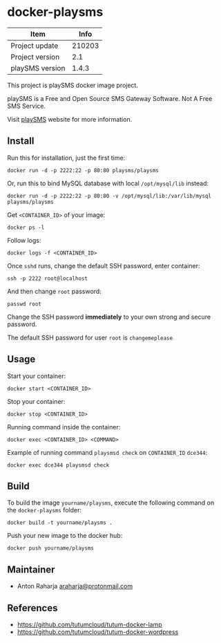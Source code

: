 docker-playsms
==============

Item            | Info
--------------- | ---------------
Project update  | 210203
Project version | 2.1
playSMS version | 1.4.3

This project is playSMS docker image project.

playSMS is a Free and Open Source SMS Gateway Software. Not A Free SMS Service.

Visit [playSMS](http://playsms.org) website for more information.


## Install

Run this for installation, just the first time:

```
docker run -d -p 2222:22 -p 80:80 playsms/playsms
```
	
Or, run this to bind MySQL database with local `/opt/mysql/lib` instead:

```
docker run -d -p 2222:22 -p 80:80 -v /opt/mysql/lib:/var/lib/mysql playsms/playsms
```

Get `<CONTAINER_ID>` of your image:

```
docker ps -l
```

Follow logs:

```
docker logs -f <CONTAINER_ID>
```

Once `sshd` runs, change the default SSH password, enter container:

```
ssh -p 2222 root@localhost
```

And then change `root` password:

```
passwd root
```

Change the SSH password **immediately** to your own strong and secure password.

The default SSH password for user `root` is `changemeplease`


## Usage

Start your container:

```
docker start <CONTAINER_ID>
```

Stop your container:

```
docker stop <CONTAINER_ID>
```

Running command inside the container:

```
docker exec <CONTAINER_ID> <COMMAND>
```

Example of running command `playsmsd check` on `CONTAINER_ID` `dce344`:

```
docker exec dce344 playsmsd check
```


## Build

To build the image `yourname/playsms`, execute the following command on the `docker-playsms` folder:

```
docker build -t yourname/playsms .
```

Push your new image to the docker hub:

```
docker push yourname/playsms
```


## Maintainer

- Anton Raharja <araharja@protonmail.com>


## References

- https://github.com/tutumcloud/tutum-docker-lamp
- https://github.com/tutumcloud/tutum-docker-wordpress
